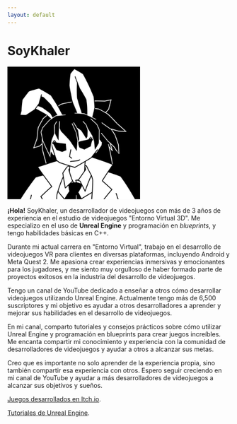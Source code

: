 ```yaml
---
layout: default
---
```

# SoyKhaler



![Daemono](https://github.com/soykhaler/soykhaler.github.io/blob/master/assets/images/asset-logo.png?raw=true)

**¡Hola!** SoyKhaler, un desarrollador de videojuegos con más de 3 años de experiencia en el estudio de videojuegos "Entorno Virtual 3D". Me especializo en el uso de **Unreal Engine** y programación en _blueprints_, y tengo habilidades básicas en C++.




Durante mi actual carrera en "Entorno Virtual", trabajo en el desarrollo de videojuegos VR para clientes en diversas plataformas, incluyendo Android y Meta Quest 2. Me apasiona crear experiencias inmersivas y emocionantes para los jugadores, y me siento muy orgulloso de haber formado parte de proyectos exitosos en la industria del desarrollo de videojuegos.


Tengo un canal de YouTube dedicado a enseñar a otros cómo desarrollar videojuegos utilizando Unreal Engine. Actualmente tengo más de 6,500 suscriptores y mi objetivo es ayudar a otros desarrolladores a aprender y mejorar sus habilidades en el desarrollo de videojuegos.

En mi canal, comparto tutoriales y consejos prácticos sobre cómo utilizar Unreal Engine y programación en blueprints para crear juegos increíbles. Me encanta compartir mi conocimiento y experiencia con la comunidad de desarrolladores de videojuegos y ayudar a otros a alcanzar sus metas.

Creo que es importante no solo aprender de la experiencia propia, sino también compartir esa experiencia con otros. Espero seguir creciendo en mi canal de YouTube y ayudar a más desarrolladores de videojuegos a alcanzar sus objetivos y sueños.


[Juegos desarrollados en Itch.io](https://soykhaler.itch.io).

[Tutoriales de Unreal Engine](https://www.youtube.com/channel/UC80r1Xpp-dgfVUyyMZL-tXQ).



